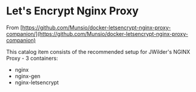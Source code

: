 <h1>Let's Encrypt Nginx Proxy</h1>

From [https://github.com/Munsio/docker-letsencrypt-nginx-proxy-companion/](https://github.com/Munsio/docker-letsencrypt-nginx-proxy-companion)

This catalog item consists of the recommended setup for JWilder's NGINX Proxy - 3 containers:

- nginx
- nginx-gen
- nginx-letsencrypt

